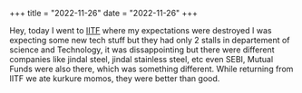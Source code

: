 +++
title = "2022-11-26"
date = "2022-11-26"
+++

Hey, today I went to [IITF](https://indiatradefair.com/iitf/) where my expectations were destroyed I was expecting some new tech stuff but they had only 2 stalls in departement of science and Technology, it was dissappointing but there were different companies like jindal steel, jindal stainless steel, etc even SEBI, Mutual Funds were also there, which was something different. While returning from IITF we ate kurkure momos, they were better than good.
